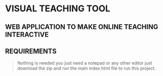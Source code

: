# VISUAL TEACHING TOOL

## WEB APPLICATION TO MAKE ONLINE TEACHING INTERACTIVE

## REQUIREMENTS
> Nothing is needed 
> you just need a notepad or any other editor
> just download the zip and run the main index.html file to run this project.

